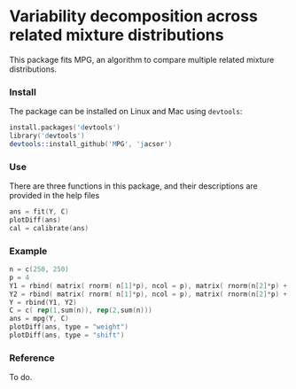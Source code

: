 Variability decomposition across related mixture distributions
==============================================================

This package fits MPG, an algorithm to compare multiple related mixture distributions.

### Install
The package can be installed on Linux and Mac using `devtools`:

```S
install.packages('devtools')
library('devtools')
devtools::install_github('MPG', 'jacsor')
```

### Use
There are three functions in this package, and their descriptions are provided in the help files

```S
ans = fit(Y, C)
plotDiff(ans)
cal = calibrate(ans)
```

### Example

```S
n = c(250, 250)
p = 4
Y1 = rbind( matrix( rnorm( n[1]*p), ncol = p), matrix( rnorm(n[2]*p) + 3, ncol = p))
Y2 = rbind( matrix( rnorm( n[1]*p), ncol = p), matrix( rnorm(n[2]*p) + 4, ncol = p))
Y = rbind(Y1, Y2)
C = c( rep(1,sum(n)), rep(2,sum(n)))
ans = mpg(Y, C)  
plotDiff(ans, type = "weight")
plotDiff(ans, type = "shift")
```

### Reference
To do.